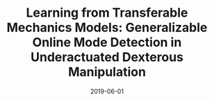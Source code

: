 ---
layout: default
title: "Learning from Transferable Mechanics Models: Generalizable Online Mode Detection in Underactuated Dexterous Manipulation"
authors: AS Morgan, WG Bircher, B Calli, AM Dollar
publication: IEEE International Conference on Robotics and Automation (ICRA)
date: 2019-06-01
award:
video: https://www.youtube.com/watch?v=0I0xdyOZrWg
alt_link:
---